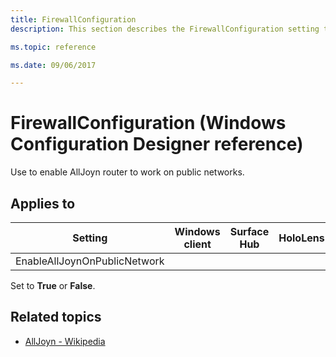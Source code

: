 ```yaml
---
title: FirewallConfiguration
description: This section describes the FirewallConfiguration setting that you can configure in provisioning packages for Windows 10 using Windows Configuration Designer. 

ms.topic: reference

ms.date: 09/06/2017 

--- 
```


# FirewallConfiguration (Windows Configuration Designer reference) 

Use to enable AllJoyn router to work on public networks. 

## Applies to 

| Setting   | Windows client | Surface Hub | HoloLens | IoT Core |
| --- | :---: | :---: | :---: | :---: |
| EnableAllJoynOnPublicNetwork |   |  |  | ✅ | 

Set to **True** or **False**. 

## Related topics 

- [AllJoyn - Wikipedia](https://wikipedia.org/wiki/AllJoyn)
